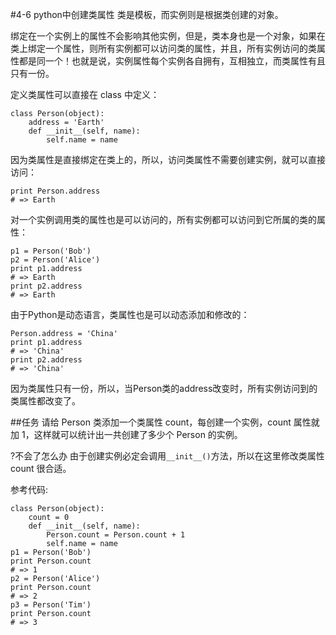 #4-6 python中创建类属性
类是模板，而实例则是根据类创建的对象。

绑定在一个实例上的属性不会影响其他实例，但是，类本身也是一个对象，如果在类上绑定一个属性，则所有实例都可以访问类的属性，并且，所有实例访问的类属性都是同一个！也就是说，实例属性每个实例各自拥有，互相独立，而类属性有且只有一份。

定义类属性可以直接在 class 中定义：

	class Person(object):
	    address = 'Earth'
	    def __init__(self, name):
	        self.name = name
因为类属性是直接绑定在类上的，所以，访问类属性不需要创建实例，就可以直接访问：

	print Person.address
	# => Earth
对一个实例调用类的属性也是可以访问的，所有实例都可以访问到它所属的类的属性：

	p1 = Person('Bob')
	p2 = Person('Alice')
	print p1.address
	# => Earth
	print p2.address
	# => Earth
由于Python是动态语言，类属性也是可以动态添加和修改的：

	Person.address = 'China'
	print p1.address
	# => 'China'
	print p2.address
	# => 'China'
因为类属性只有一份，所以，当Person类的address改变时，所有实例访问到的类属性都改变了。

##任务
请给 Person 类添加一个类属性 count，每创建一个实例，count 属性就加 1，这样就可以统计出一共创建了多少个 Person 的实例。

?不会了怎么办
由于创建实例必定会调用`__init__()`方法，所以在这里修改类属性 count 很合适。

参考代码:

	class Person(object):
	    count = 0
	    def __init__(self, name):
	        Person.count = Person.count + 1
	        self.name = name
	p1 = Person('Bob')
	print Person.count
	# => 1
	p2 = Person('Alice')
	print Person.count
	# => 2
	p3 = Person('Tim')
	print Person.count
	# => 3